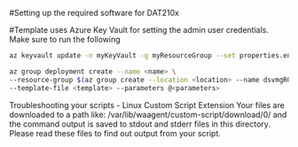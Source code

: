 #Setting up the required software for DAT210x 

#Template uses Azure Key Vault for setting the admin user credentials. Make sure to run the following

```bash
az keyvault update -n myKeyVault -g myResourceGroup --set properties.enabledForDeployment=true
```

```bash
az group deployment create --name <name> \ 
--resource-group $(az group create --location <location> --name dsvmgRG --output tsv | cut -f4) \
--template-file <template> --parameters @<parameters>
```

Troubleshooting your scripts - Linux Custom Script Extension 
Your files are downloaded to a path like: /var/lib/waagent/custom-script/download/0/ and the command output is saved to stdout and stderr files in this directory. Please read these files to find out output from your script.

